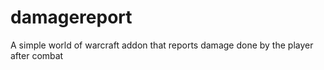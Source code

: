 damagereport
============

A simple world of warcraft addon that reports damage done by the player after combat
